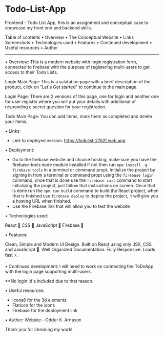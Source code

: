 # Todo-List-App

Frontend - Todo List App, this is an assignment and conceptual case to showcase my front end and backend skills.

Table of contents • Overview • The Conceptual Website • Links Screenshots • Technologies used • Features • Continued development • Useful resources • Author 

________________________________________________________________

• Overview: This is a modern website with login registration form, connected to firebase with the purpose of registering multi-users to get access to their Todo Lists.


Login Main Page: This is a salutation page with a brief description of the product, click on "Let's Get started" to continue to the main page.

Login Page: There are 2 versions of this page, one for login and another one for user register where you will put your details with additional of responding a secret question for your registration.


Todo Main Page: You can add items, mark them as completed and delete your items.



• Links:

- Link to deployed version: https://todolist-2762f.web.app


• Deployment:
- Go to the firebase website and choose hosting, make sure you have the firebase-tools node module installed if not then run `npm install -g firebase-tools` in a terminal or command propt. Initialize the project by signing in from a terminal or command propt using the `firebase login` command, once that is done use the `firebase init` command to start initializing the project, just follow that instructions on screen. Once that is done run the `npm run build` command to build the React project, when that is finished use `firebase deploy` to deploy the project, it will give you a hosting URL when finished.
- Use the Firebase link that will allow you to test the website

• Technologies used:

React 🚀
CSS 🚀
JavaScript 🚀
Firebase 🚀

• Features:

Clean, Simple and Modern UI Design.
Built on React using only JSX, CSS and JavaScript 🔨.
Well Organized Documentation.
Fully Responsive.
Loads fast ⚡.


• Continued development: I will need to work on connecting the ToDoApp with the login page supporting multi-users. 

**No login id's included due to that reason. 

• Useful resources:

- Icons8 for the 3d elements
- Flaticon for the icons
- Firebase for the deployment link


• Author: Website - Oddur K. Arnason



Thank you for checking my work!
